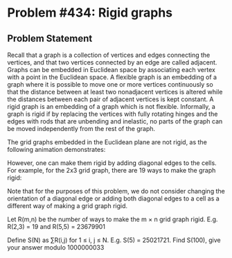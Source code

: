 # Problem #434: Rigid graphs 

## Problem Statement 

Recall that a graph is a collection of vertices and edges connecting the vertices, and that two vertices connected by an edge are called adjacent.
Graphs can be embedded in Euclidean space by associating each vertex with a point in the Euclidean space.
A flexible graph is an embedding of a graph where it is possible to move one or more vertices continuously so that the distance between at least two nonadjacent vertices is altered while the distances between each pair of adjacent vertices is kept constant.
A rigid graph is an embedding of a graph which is not flexible.
Informally, a graph is rigid if by replacing the vertices with fully rotating hinges and the edges with rods that are unbending and inelastic, no parts of the graph can be moved independently from the rest of the graph.

The grid graphs embedded in the Euclidean plane are not rigid, as the following animation demonstrates:

However, one can make them rigid by adding diagonal edges to the cells. For example, for the 2x3 grid graph, there are 19 ways to make the graph rigid:

Note that for the purposes of this problem, we do not consider changing the orientation of a diagonal edge or adding both diagonal edges to a cell as a different way of making a grid graph rigid.

Let R(m,n) be the number of ways to make the m × n grid graph rigid. 
E.g. R(2,3) = 19 and R(5,5) = 23679901

Define S(N) as ∑R(i,j) for 1 ≤ i, j ≤ N.
E.g. S(5) = 25021721.
Find S(100), give your answer modulo 1000000033

